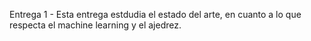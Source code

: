 Entrega 1 - Esta entrega estdudia el estado del arte, en cuanto a lo que respecta el machine learning y el ajedrez.

